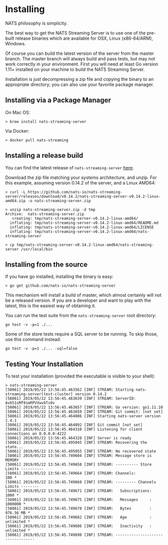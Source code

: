 # Installing

NATS philosophy is simplicity.

The best way to get the NATS Streaming Server is to use one of the pre-built release binaries which are available for OSX, Linux \(x86-64/ARM\), Windows.

Of course you can build the latest version of the server from the master branch. The master branch will always build and pass tests, but may not work correctly in your environment. First you will need at least Go version 1.11+ installed on your machine to build the NATS Streaming Server.

Installation is just decompressing a zip file and copying the binary to an appropriate directory; you can also use your favorite package manager.

## Installing via a Package Manager

On Mac OS:

```text
> brew install nats-streaming-server
```

Via Docker:

```text
> docker pull nats-streaming
```

## Installing a release build

You can find the latest release of `nats-streaming-server` [here](https://github.com/nats-io/nats-streaming-server/releases/latest).

Download the zip file matching your systems architecture, and unzip. For this example, assuming version 0.14.2 of the server, and a Linux AMD64:

```text
> curl -L https://github.com/nats-io/nats-streaming-server/releases/download/v0.14.2/nats-streaming-server-v0.14.2-linux-amd64.zip -o nats-streaming-server.zip

> unzip nats-streaming-server.zip -d tmp
Archive:  nats-streaming-server.zip
   creating: tmp/nats-streaming-server-v0.14.2-linux-amd64/
  inflating: tmp/nats-streaming-server-v0.14.2-linux-amd64/README.md  
  inflating: tmp/nats-streaming-server-v0.14.2-linux-amd64/LICENSE  
  inflating: tmp/nats-streaming-server-v0.14.2-linux-amd64/nats-streaming-server 

> cp tmp/nats-streaming-server-v0.14.2-linux-amd64/nats-streaming-server /usr/local/bin
```

## Installing from the source

If you have go installed, installing the binary is easy:

```text
> go get github.com/nats-io/nats-streaming-server
```

This mechanism will install a build of master, which almost certainly will not be a released version. If you are a developer and want to play with the latest, this is the easiest way of obtaining it.

You can run the test suite from the `nats-streaming-server` root directory:

```text
go test -v -p=1 ./...
```

Some of the store tests require a SQL server to be running. To skip those, use this command instead:

```text
go test -v -p=1 ./... -sql=false
```

## Testing Your Installation

To test your installation \(provided the executable is visible to your shell\):

```text
> nats-streaming-server
[58061] 2019/05/22 13:56:45.463562 [INF] STREAM: Starting nats-streaming-server[test-cluster] version 0.14.2
[58061] 2019/05/22 13:56:45.463639 [INF] STREAM: ServerID: Avb51sMf9imRPVVwv6Ts0v
[58061] 2019/05/22 13:56:45.463657 [INF] STREAM: Go version: go1.11.10
[58061] 2019/05/22 13:56:45.463659 [INF] STREAM: Git commit: [not set]
[58061] 2019/05/22 13:56:45.464086 [INF] Starting nats-server version 1.4.1
[58061] 2019/05/22 13:56:45.464092 [INF] Git commit [not set]
[58061] 2019/05/22 13:56:45.464310 [INF] Listening for client connections on 0.0.0.0:4222
[58061] 2019/05/22 13:56:45.464328 [INF] Server is ready
[58061] 2019/05/22 13:56:45.495045 [INF] STREAM: Recovering the state...
[58061] 2019/05/22 13:56:45.495055 [INF] STREAM: No recovered state
[58061] 2019/05/22 13:56:45.749604 [INF] STREAM: Message store is MEMORY
[58061] 2019/05/22 13:56:45.749658 [INF] STREAM: ---------- Store Limits ----------
[58061] 2019/05/22 13:56:45.749664 [INF] STREAM: Channels:                  100 *
[58061] 2019/05/22 13:56:45.749668 [INF] STREAM: --------- Channels Limits --------
[58061] 2019/05/22 13:56:45.749671 [INF] STREAM:   Subscriptions:          1000 *
[58061] 2019/05/22 13:56:45.749675 [INF] STREAM:   Messages     :       1000000 *
[58061] 2019/05/22 13:56:45.749678 [INF] STREAM:   Bytes        :     976.56 MB *
[58061] 2019/05/22 13:56:45.749682 [INF] STREAM:   Age          :     unlimited *
[58061] 2019/05/22 13:56:45.749686 [INF] STREAM:   Inactivity   :     unlimited *
[58061] 2019/05/22 13:56:45.749690 [INF] STREAM: ----------------------------------
```

